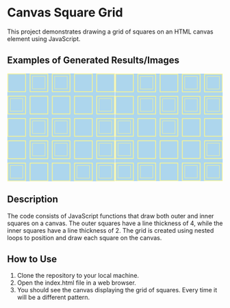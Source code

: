 # Canvas Square Grid

This project demonstrates drawing a grid of squares on an HTML canvas element using JavaScript.

## Examples of Generated Results/Images

<div style="display: flex;">
  <img src="https://github.com/Elyzavetka/vanilla-js-drawing-set/blob/main/Screenshot%202024-03-16%20at%2000.45.20.png" alt="img" style="flex: 1; width: 50%;">
  <img src="https://github.com/Elyzavetka/vanilla-js-drawing-set/blob/main/Screenshot%202024-03-16%20at%2000.46.38.png" alt="img" style="flex: 1; width: 50%;">
</div>

## Description

The code consists of JavaScript functions that draw both outer and inner squares on a canvas. The outer squares have a line thickness of 4, while the inner squares have a line thickness of 2. The grid is created using nested loops to position and draw each square on the canvas.

## How to Use

1. Clone the repository to your local machine.
2. Open the index.html file in a web browser.
3. You should see the canvas displaying the grid of squares. Every time it will be a different pattern.
